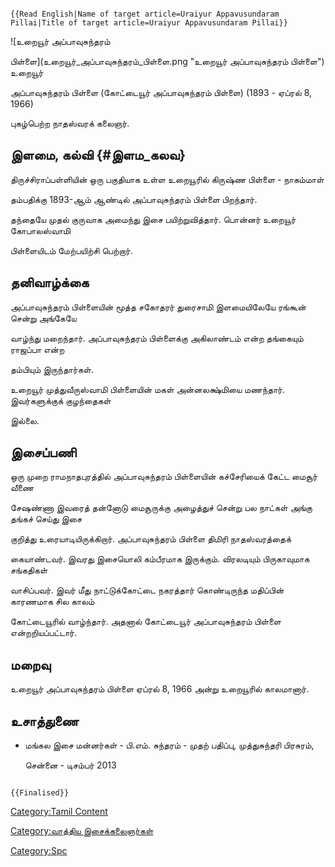 ```{=mediawiki}
{{Read English|Name of target article=Uraiyur Appavusundaram Pillai|Title of target article=Uraiyur Appavusundaram Pillai}}
```
![உறையூர் அப்பாவுசுந்தரம்
பிள்ளை](உறையூர்_அப்பாவுசுந்தரம்_பிள்ளை.png "உறையூர் அப்பாவுசுந்தரம் பிள்ளை") உறையூர்
அப்பாவுசுந்தரம் பிள்ளை (கோட்டையூர் அப்பாவுசுந்தரம் பிள்ளை) (1893 - ஏப்ரல் 8, 1966)
புகழ்பெற்ற நாதஸ்வரக் கலைஞர்.

## இளமை, கல்வி {#இளம_கலவ}

திருச்சிராப்பள்ளியின் ஒரு பகுதியாக உள்ள உறையூரில் கிருஷ்ண பிள்ளை - நாகம்மாள்
தம்பதிக்கு 1893-ஆம் ஆண்டில் அப்பாவுசுந்தரம் பிள்ளை பிறந்தார்.

தந்தையே முதல் குருவாக அமைந்து இசை பயிற்றுவித்தார். பொன்னர் உறையூர் கோபாலஸ்வாமி
பிள்ளையிடம் மேற்பயிற்சி பெற்றார்.

## தனிவாழ்க்கை

அப்பாவுசுந்தரம் பிள்ளையின் மூத்த சகோதரர் துரைசாமி இளமையிலேயே ரங்கூன் சென்று அங்கேயே
வாழ்ந்து மறைந்தார். அப்பாவுசுந்தரம் பிள்ளைக்கு அகிலாண்டம் என்ற தங்கையும் ராஜப்பா என்ற
தம்பியும் இருந்தார்கள்.

உறையூர் முத்துவீருஸ்வாமி பிள்ளையின் மகள் அன்னலக்ஷ்மியை மணந்தார். இவர்களுக்குக் குழந்தைகள்
இல்லை.

## இசைப்பணி

ஒரு முறை ராமநாதபுரத்தில் அப்பாவுசுந்தரம் பிள்ளையின் கச்சேரியைக் கேட்ட மைசூர் வீணை
சேஷண்ணா இவரைத் தன்னோடு மைசூருக்கு அழைத்துச் சென்று பல நாட்கள் அங்கு தங்கச் செய்து இசை
குறித்து உரையாடியிருக்கிறார். அப்பாவுசுந்தரம் பிள்ளை திமிரி நாதஸ்வரத்தைக்
கையாண்டவர். இவரது இசையொலி கம்பீரமாக இருக்கும். விரலடியும் பிருகாவுமாக சங்கதிகள்
வாசிப்பவர். இவர் மீது நாட்டுக்கோட்டை நகரத்தார் கொண்டிருந்த மதிப்பின் காரணமாக சில காலம்
கோட்டையூரில் வாழ்ந்தார். அதனால் கோட்டையூர் அப்பாவுசுந்தரம் பிள்ளை என்றறியப்பட்டார்.

## மறைவு

உறையூர் அப்பாவுசுந்தரம் பிள்ளை ஏப்ரல் 8, 1966 அன்று உறையூரில் காலமானார்.

## உசாத்துணை

-   மங்கல இசை மன்னர்கள் - பி.எம். சுந்தரம் - முதற் பதிப்பு, முத்துசுந்தரி பிரசுரம்,
    சென்னை - டிசம்பர் 2013

```{=mediawiki}
{{Finalised}}
```
[Category:Tamil Content](Category:Tamil_Content "wikilink")
[Category:வாத்திய இசைக்கலைஞர்கள்](Category:வாத்திய_இசைக்கலைஞர்கள் "wikilink")
[Category:Spc](Category:Spc "wikilink")
